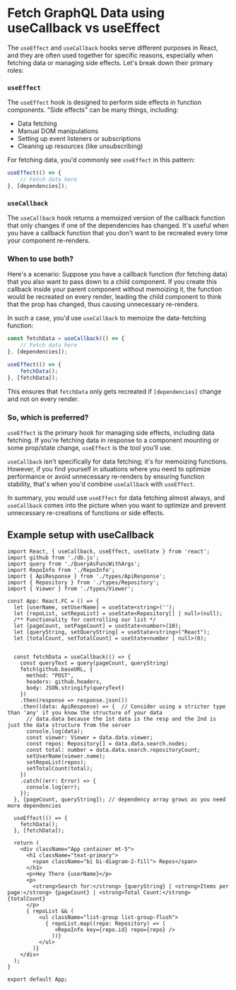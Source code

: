 # Fetch GraphQL Data using useCallback vs useEffect

The `useEffect` and `useCallback` hooks serve different purposes in React, and they are often used together for specific reasons, especially when fetching data or managing side effects. Let's break down their primary roles:

### `useEffect`

The `useEffect` hook is designed to perform side effects in function components. "Side effects" can be many things, including:
- Data fetching
- Manual DOM manipulations
- Setting up event listeners or subscriptions
- Cleaning up resources (like unsubscribing)

For fetching data, you'd commonly see `useEffect` in this pattern:

```javascript
useEffect(() => {
    // Fetch data here
}, [dependencies]);
```

### `useCallback`

The `useCallback` hook returns a memoized version of the callback function that only changes if one of the dependencies has changed. It's useful when you have a callback function that you don't want to be recreated every time your component re-renders. 

### When to use both?

Here's a scenario: Suppose you have a callback function (for fetching data) that you also want to pass down to a child component. If you create this callback inside your parent component without memoizing it, the function would be recreated on every render, leading the child component to think that the prop has changed, thus causing unnecessary re-renders. 

In such a case, you'd use `useCallback` to memoize the data-fetching function:

```javascript
const fetchData = useCallback(() => {
    // Fetch data here
}, [dependencies]);

useEffect(() => {
    fetchData();
}, [fetchData]);
```

This ensures that `fetchData` only gets recreated if `[dependencies]` change and not on every render.

### So, which is preferred?

`useEffect` is the primary hook for managing side effects, including data fetching. If you're fetching data in response to a component mounting or some prop/state change, `useEffect` is the tool you'll use.

`useCallback` isn't specifically for data fetching; it's for memoizing functions. However, if you find yourself in situations where you need to optimize performance or avoid unnecessary re-renders by ensuring function stability, that's when you'd combine `useCallback` with `useEffect`.

In summary, you would use `useEffect` for data fetching almost always, and `useCallback` comes into the picture when you want to optimize and prevent unnecessary re-creations of functions or side effects.

## Example setup with useCallback

```
import React, { useCallback, useEffect, useState } from 'react';
import github from './db.js';
import query from './QueryAsFuncWithArgs';
import RepoInfo from './RepoInfo';
import { ApiResponse } from './types/ApiResponse';
import { Repository } from './types/Repository';
import { Viewer } from './types/Viewer';

const App: React.FC = () => {
  let [userName, setUserName] = useState<string>('');
  let [repoList, setRepoList] = useState<Repository[] | null>(null);
  /** Functionality for controlling our list */
  let [pageCount, setPageCount] = useState<number>(10);
  let [queryString, setQueryString] = useState<string>("React");
  let [totalCount, setTotalCount] = useState<number | null>(0);
  

  const fetchData = useCallback(() => {
    const queryText = query(pageCount, queryString)
    fetch(github.baseURL, {
      method: "POST",
      headers: github.headers,
      body: JSON.stringify(queryText)
    })
    .then(response => response.json())
    .then((data: ApiResponse) => {  // Consider using a stricter type than 'any' if you know the structure of your data
      // data.data because the 1st data is the resp and the 2nd is just the data structure from the server
      console.log(data);
      const viewer: Viewer = data.data.viewer;
      const repos: Repository[] = data.data.search.nodes;
      const total: number = data.data.search.repositoryCount;
      setUserName(viewer.name);
      setRepoList(repos);
      setTotalCount(total);
    })
    .catch((err: Error) => {
      console.log(err);
    });
  }, [pageCount, queryString]); // dependency array grows as you need more dependencies

  useEffect(() => {
    fetchData();
  }, [fetchData]);

  return (
    <div className="App container mt-5">
      <h1 className="text-primary">
        <span className="bi bi-diagram-2-fill"> Repos</span>
      </h1>
      <p>Hey There {userName}</p>
      <p>
        <strong>Search for:</strong> {queryString} | <strong>Items per page:</strong> {pageCount} | <strong>Total Count:</strong> {totalCount}
      </p>
      { repoList && (
          <ul className="list-group list-group-flush">
            { repoList.map((repo: Repository) => (
               <RepoInfo key={repo.id} repo={repo} />
              ))}
          </ul>
        )}
    </div>
  );
}

export default App;

```